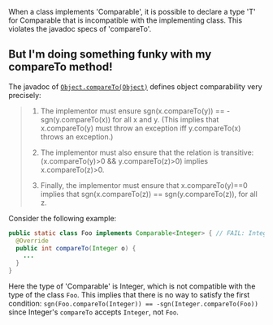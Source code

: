 When a class implements 'Comparable', it is possible to declare a type 'T' for
Comparable that is incompatible with the implementing class. This violates the
javadoc specs of 'compareTo'.

## But I'm doing something funky with my compareTo method!

The javadoc of [`Object.compareTo(Object)`][objcomp] defines object
comparability very precisely:

> 1) The implementor must ensure sgn(x.compareTo(y)) == -sgn(y.compareTo(x)) for
> all x and y. (This implies that x.compareTo(y) must throw an exception iff
> y.compareTo(x) throws an exception.)
>
> 2) The implementor must also ensure that the relation is transitive:
> (x.compareTo(y)>0 && y.compareTo(z)>0) implies x.compareTo(z)>0.
>
> 3) Finally, the implementor must ensure that x.compareTo(y)==0 implies that
> sgn(x.compareTo(z)) == sgn(y.compareTo(z)), for all z.

Consider the following example:

```java
public static class Foo implements Comparable<Integer> { // FAIL: Integer not compatible with Foo
  @Override
  public int compareTo(Integer o) {
    ...
  }
}
```

Here the type of 'Comparable' is Integer, which is not compatible with the type
of the class `Foo`. This implies that there is no way to satisfy the first
condition: `sgn(Foo.compareTo(Integer)) == -sgn(Integer.compareTo(Foo))` since
Integer's `compareTo` accepts `Integer`, not `Foo`.

[objcomp]: https://docs.oracle.com/javase/8/docs/api/java/lang/Comparable.html#compareTo-T-
